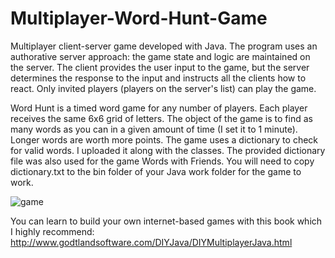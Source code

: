 # Multiplayer-Word-Hunt-Game
Multiplayer client-server game developed with Java.
The program uses an authorative server approach: the game state and logic are maintained on the server. The client provides the user input to the game, 
but the server determines the response to the input and instructs all the clients how to react. Only invited players (players on the server's list) can play the game.

Word Hunt is a timed word game for any number of players. Each player receives the same 6x6 grid of letters.
The object of the game is to find as many words as you can in a given amount of time (I set it to 1 minute). Longer words are worth more points.
The game uses a dictionary to check for valid words. I uploaded it along with the classes.
The provided dictionary file was also used for the game Words with Friends. 
You will need to copy dictionary.txt to the bin folder of your Java work folder for the game to work. 

![game](https://user-images.githubusercontent.com/91391485/174847404-05f9e614-a61d-49a6-9c90-3751eebd13fa.png)

You can learn to build your own internet-based games with this book which I highly recommend: http://www.godtlandsoftware.com/DIYJava/DIYMultiplayerJava.html
